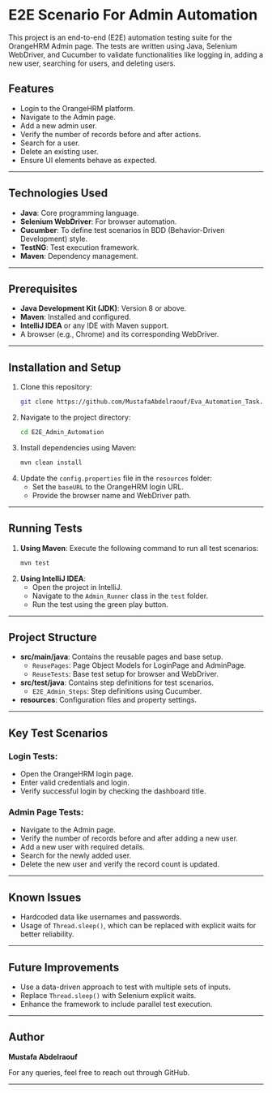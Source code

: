 # E2E Scenario For Admin Automation

This project is an end-to-end (E2E) automation testing suite for the OrangeHRM Admin page. The tests are written using Java, Selenium WebDriver, and Cucumber to validate functionalities like logging in, adding a new user, searching for users, and deleting users.

## Features
- Login to the OrangeHRM platform.
- Navigate to the Admin page.
- Add a new admin user.
- Verify the number of records before and after actions.
- Search for a user.
- Delete an existing user.
- Ensure UI elements behave as expected.

---

## Technologies Used
- **Java**: Core programming language.
- **Selenium WebDriver**: For browser automation.
- **Cucumber**: To define test scenarios in BDD (Behavior-Driven Development) style.
- **TestNG**: Test execution framework.
- **Maven**: Dependency management.

---

## Prerequisites
- **Java Development Kit (JDK)**: Version 8 or above.
- **Maven**: Installed and configured.
- **IntelliJ IDEA** or any IDE with Maven support.
- A browser (e.g., Chrome) and its corresponding WebDriver.

---

## Installation and Setup
1. Clone this repository:
   ```bash
   git clone https://github.com/MustafaAbdelraouf/Eva_Automation_Task.git
   ```
2. Navigate to the project directory:
   ```bash
   cd E2E_Admin_Automation
   ```
3. Install dependencies using Maven:
   ```bash
   mvn clean install
   ```
4. Update the `config.properties` file in the `resources` folder:
    - Set the `baseURL` to the OrangeHRM login URL.
    - Provide the browser name and WebDriver path.

---

## Running Tests
1. **Using Maven**:
   Execute the following command to run all test scenarios:
   ```bash
   mvn test
   ```
2. **Using IntelliJ IDEA**:
    - Open the project in IntelliJ.
    - Navigate to the `Admin_Runner` class in the `test` folder.
    - Run the test using the green play button.

---

## Project Structure
- **src/main/java**: Contains the reusable pages and base setup.
    - `ReusePages`: Page Object Models for LoginPage and AdminPage.
    - `ReuseTests`: Base test setup for browser and WebDriver.
- **src/test/java**: Contains step definitions for test scenarios.
    - `E2E_Admin_Steps`: Step definitions using Cucumber.
- **resources**: Configuration files and property settings.

---

## Key Test Scenarios
### Login Tests:
- Open the OrangeHRM login page.
- Enter valid credentials and login.
- Verify successful login by checking the dashboard title.

### Admin Page Tests:
- Navigate to the Admin page.
- Verify the number of records before and after adding a new user.
- Add a new user with required details.
- Search for the newly added user.
- Delete the new user and verify the record count is updated.

---

## Known Issues
- Hardcoded data like usernames and passwords.
- Usage of `Thread.sleep()`, which can be replaced with explicit waits for better reliability.

---

## Future Improvements
- Use a data-driven approach to test with multiple sets of inputs.
- Replace `Thread.sleep()` with Selenium explicit waits.
- Enhance the framework to include parallel test execution.

---

## Author
**Mustafa Abdelraouf**

For any queries, feel free to reach out through GitHub.

---
